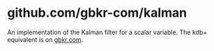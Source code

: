 github.com/gbkr-com/kalman
===

An implementation of the Kalman filter for a scalar variable. The kdb+
equivalent is on [gbkr.com](http://gbkr.com).